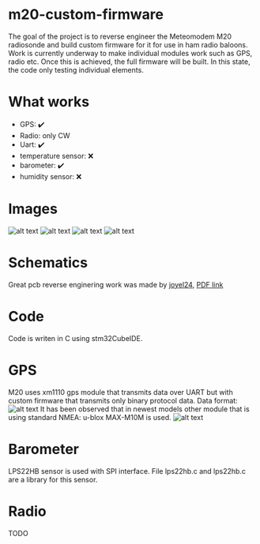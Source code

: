 # m20-custom-firmware
The goal of the project is to reverse engineer the Meteomodem M20 radiosonde and build custom firmware for it for use in ham radio baloons. Work is currently underway to make individual modules work such as GPS, radio etc. Once this is achieved, the full firmware will be built. In this state, the code only testing individual elements.
# What works
- GPS: :heavy_check_mark:
- Radio: only CW
- Uart: :heavy_check_mark:
- temperature sensor: :x:
- barometer: :heavy_check_mark:
- humidity sensor: :x:

# Images
![alt text](https://github.com/sq2ips/m20-custom-firmware/blob/main/img/side.jpg?raw=true)
![alt text](https://github.com/sq2ips/m20-custom-firmware/blob/main/img/pcb.jpg?raw=true)
![alt text](https://github.com/sq2ips/m20-custom-firmware/blob/main/img/bottom.jpg?raw=true)
![alt text](https://github.com/sq2ips/m20-custom-firmware/blob/main/img/sticker.jpg?raw=true)

# Schematics
Great pcb reverse enginering work was made by [joyel24](https://github.com/joyel24/M20-radiosonde-firmware-alt), [PDF link](https://www.egimoto.com/dwld/17528ed1858138.pdf)

# Code
Code is writen in C using stm32CubeIDE.

# GPS
M20 uses xm1110 gps module that transmits data over UART but with custom firmware that transmits only binary protocol data.
Data format:
![alt text](https://github.com/sq2ips/m20-custom-firmware/blob/main/img/GPS.png?raw=true)
It has been observed that in newest models other module that is using standard NMEA: u-blox MAX-M10M is used.
![alt text](https://github.com/sq2ips/m20-custom-firmware/blob/main/img/gps_new.png?raw=true)

# Barometer
LPS22HB sensor is used with SPI interface. File lps22hb.c and lps22hb.c are a library for this sensor.

# Radio
TODO
